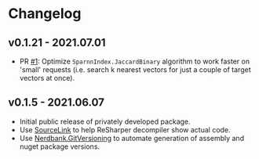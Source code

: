 # Changelog

## v0.1.21 - 2021.07.01
- PR [#1](https://github.com/kontur-model-ops/space-hosting-index/pull/1):
  Optimize `SparnnIndex.JaccardBinary` algorithm to work faster on 'small' requests (i.e. search k nearest vectors for just a couple of target vectors at once).

## v0.1.5 - 2021.06.07
- Initial public release of privately developed package.
- Use [SourceLink](https://github.com/dotnet/sourcelink) to help ReSharper decompiler show actual code.
- Use [Nerdbank.GitVersioning](https://github.com/dotnet/Nerdbank.GitVersioning) to automate generation of assembly and nuget package versions.
